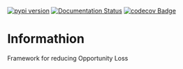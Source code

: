 [![pypi version](https://img.shields.io/pypi/v/informathion.svg)](https://pypi.python.org/pypi/informathion)
[![Documentation Status](https://readthedocs.org/projects/informathion/badge/?version=latest)](https://informathion.readthedocs.io/en/latest/?badge=latest)
[![codecov Badge](https://codecov.io/gh/migueltorrescosta/informathion/branch/main/graph/badge.svg)](https://codecov.io/gh/migueltorrescosta/informathion)

# Informathion
Framework for reducing Opportunity Loss